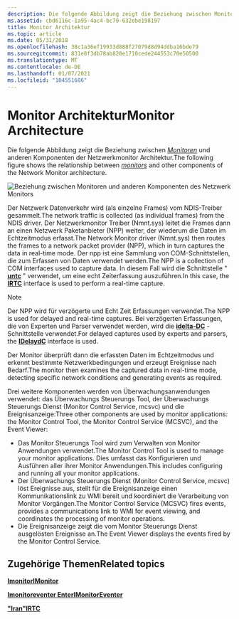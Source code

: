 ```yaml
---
description: Die folgende Abbildung zeigt die Beziehung zwischen Monitoren und anderen Komponenten der Netzwerkmonitor Architektur.
ms.assetid: cbd6116c-1a95-4ac4-bc79-632ebe198197
title: Monitor Architektur
ms.topic: article
ms.date: 05/31/2018
ms.openlocfilehash: 38c1a36ef19933d888f27079d8d94ddba16bde79
ms.sourcegitcommit: 831e8f3db78ab820e1710cede244553c70e50500
ms.translationtype: MT
ms.contentlocale: de-DE
ms.lasthandoff: 01/07/2021
ms.locfileid: "104551686"
---
```

# <a name="monitor-architecture"></a><span data-ttu-id="3f366-103">Monitor Architektur</span><span class="sxs-lookup"><span data-stu-id="3f366-103">Monitor Architecture</span></span>

<span data-ttu-id="3f366-104">Die folgende Abbildung zeigt die Beziehung zwischen [*Monitoren*](m.md) und anderen Komponenten der Netzwerkmonitor Architektur.</span><span class="sxs-lookup"><span data-stu-id="3f366-104">The following figure shows the relationship between [*monitors*](m.md) and other components of the Network Monitor architecture.</span></span>

![Beziehung zwischen Monitoren und anderen Komponenten des Netzwerk Monitors](images/nmarch2.png)

<span data-ttu-id="3f366-106">Der Netzwerk Datenverkehr wird (als einzelne Frames) vom NDIS-Treiber gesammelt.</span><span class="sxs-lookup"><span data-stu-id="3f366-106">The network traffic is collected (as individual frames) from the NDIS driver.</span></span> <span data-ttu-id="3f366-107">Der Netzwerkmonitor Treiber (Nmnt.sys) leitet die Frames dann an einen Netzwerk Paketanbieter (NPP) weiter, der wiederum die Daten im Echtzeitmodus erfasst.</span><span class="sxs-lookup"><span data-stu-id="3f366-107">The Network Monitor driver (Nmnt.sys) then routes the frames to a network packet provider (NPP), which in turn captures the data in real-time mode.</span></span> <span data-ttu-id="3f366-108">Der npp ist eine Sammlung von COM-Schnittstellen, die zum Erfassen von Daten verwendet werden.</span><span class="sxs-lookup"><span data-stu-id="3f366-108">The NPP is a collection of COM interfaces used to capture data.</span></span> <span data-ttu-id="3f366-109">In diesem Fall wird die Schnittstelle " [**untc**](irtc.md) " verwendet, um eine echt Zeiterfassung auszuführen.</span><span class="sxs-lookup"><span data-stu-id="3f366-109">In this case, the [**IRTC**](irtc.md) interface is used to perform a real-time capture.</span></span>

> [!Note]  
> <span data-ttu-id="3f366-110">Der NPP wird für verzögerte und Echt Zeit Erfassungen verwendet.</span><span class="sxs-lookup"><span data-stu-id="3f366-110">The NPP is used for delayed and real-time captures.</span></span> <span data-ttu-id="3f366-111">Bei verzögerten Erfassungen, die von Experten und Parser verwendet werden, wird die [**idelta-DC**](idelaydc.md) -Schnittstelle verwendet.</span><span class="sxs-lookup"><span data-stu-id="3f366-111">For delayed captures used by experts and parsers, the [**IDelaydC**](idelaydc.md) interface is used.</span></span>

 

<span data-ttu-id="3f366-112">Der Monitor überprüft dann die erfassten Daten im Echtzeitmodus und erkennt bestimmte Netzwerkbedingungen und erzeugt Ereignisse nach Bedarf.</span><span class="sxs-lookup"><span data-stu-id="3f366-112">The monitor then examines the captured data in real-time mode, detecting specific network conditions and generating events as required.</span></span>

<span data-ttu-id="3f366-113">Drei weitere Komponenten werden von Überwachungsanwendungen verwendet: das Überwachungs Steuerungs Tool, der Überwachungs Steuerungs Dienst (Monitor Control Service, mcsvc) und die Ereignisanzeige:</span><span class="sxs-lookup"><span data-stu-id="3f366-113">Three other components are used by monitor applications: the Monitor Control Tool, the Monitor Control Service (MCSVC), and the Event Viewer:</span></span>

-   <span data-ttu-id="3f366-114">Das Monitor Steuerungs Tool wird zum Verwalten von Monitor Anwendungen verwendet.</span><span class="sxs-lookup"><span data-stu-id="3f366-114">The Monitor Control Tool is used to manage your monitor applications.</span></span> <span data-ttu-id="3f366-115">Dies umfasst das Konfigurieren und Ausführen aller ihrer Monitor Anwendungen.</span><span class="sxs-lookup"><span data-stu-id="3f366-115">This includes configuring and running all your monitor applications.</span></span>
-   <span data-ttu-id="3f366-116">Der Überwachungs Steuerungs Dienst (Monitor Control Service, mcsvc) löst Ereignisse aus, stellt für die Ereignisanzeige einen Kommunikationslink zu WMI bereit und koordiniert die Verarbeitung von Monitor Vorgängen.</span><span class="sxs-lookup"><span data-stu-id="3f366-116">The Monitor Control Service (MCSVC) fires events, provides a communications link to WMI for event viewing, and coordinates the processing of monitor operations.</span></span>
-   <span data-ttu-id="3f366-117">Die Ereignisanzeige zeigt die vom Monitor Steuerungs Dienst ausgelösten Ereignisse an.</span><span class="sxs-lookup"><span data-stu-id="3f366-117">The Event Viewer displays the events fired by the Monitor Control Service.</span></span>

## <a name="related-topics"></a><span data-ttu-id="3f366-118">Zugehörige Themen</span><span class="sxs-lookup"><span data-stu-id="3f366-118">Related topics</span></span>

<dl> <dt>

[<span data-ttu-id="3f366-119">**Imonitor**</span><span class="sxs-lookup"><span data-stu-id="3f366-119">**IMonitor**</span></span>](imonitor.md)
</dt> <dt>

[<span data-ttu-id="3f366-120">**Imonitoreventer Enter**</span><span class="sxs-lookup"><span data-stu-id="3f366-120">**IMonitorEventer**</span></span>](imonitoreventer.md)
</dt> <dt>

[<span data-ttu-id="3f366-121">**"Iran"**</span><span class="sxs-lookup"><span data-stu-id="3f366-121">**IRTC**</span></span>](irtc.md)
</dt> </dl>

 

 



